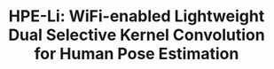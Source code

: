 ---
layout: detail
year: 2024
venue: "ECCV"
title: "HPE-Li: WiFi-enabled Lightweight Dual Selective Kernel Convolution for Human Pose Estimation"
authors: ["t-gian", "v-d-nguyen", "dr-thien_van_luong"]
ieee: "T. Gian, V.-D. Nguyen and T. V. Luong, \"HPE-Li: WiFi-enabled Lightweight Dual Selective Kernel Convolution for Human Pose Estimation,\" in Proc. ECCV, Sep. 2024."
doi: "10.1007/978-3-031-XXX"
project: "applied-ai-core-technologies"
---
